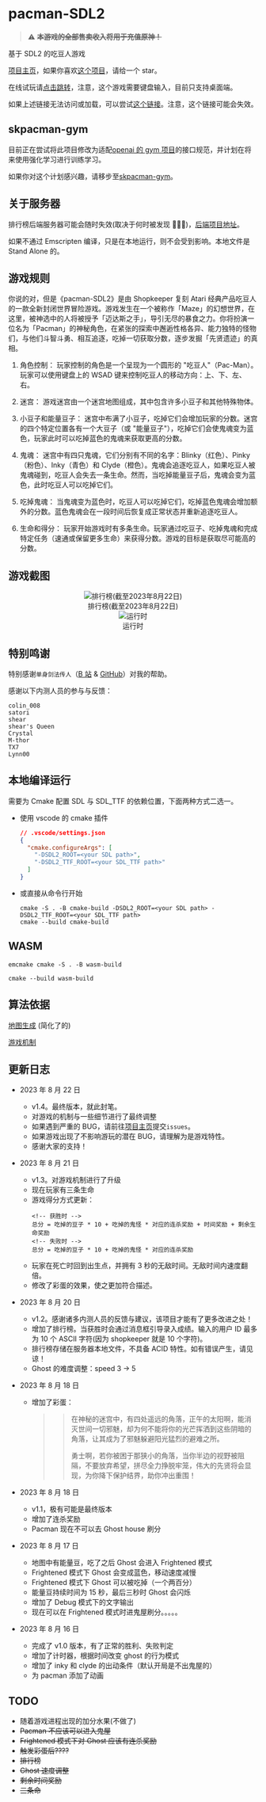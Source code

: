 # pacman-SDL2

> :warning: ~~**本游戏的全部售卖收入将用于充值原神！**~~

基于 SDL2 的吃豆人游戏

[项目主页](https://github.com/CN-Shopkeeper/pacman-SDL2)，如果你喜欢[这个项目](https://github.com/CN-Shopkeeper/pacman-SDL2)，请给一个 star。

在线试玩请[点击跳转](https://cn-shopkeeper.github.io/Projects/Pacman-SDL2/Pacman.html)，注意，这个游戏需要键盘输入，目前只支持桌面端。

如果上述链接无法访问或加载，可以尝试[这个链接](http://146.56.248.15/games/pacman/)。注意，这个链接可能会失效。

## skpacman-gym

目前正在尝试将此项目修改为适配[openai 的 gym 项目](https://gymnasium.farama.org/)的接口规范，并计划在将来使用强化学习进行训练学习。

如果你对这个计划感兴趣，请移步至[skpacman-gym](https://github.com/CN-Shopkeeper/skpacman-gym)。

## 关于服务器

排行榜后端服务器可能会随时失效(取决于何时被发现 🙏🙏🙏)，[后端项目地址](https://github.com/CN-Shopkeeper/games-server)。

如果不通过 Emscripten 编译，只是在本地运行，则不会受到影响。本地文件是 Stand Alone 的。

## 游戏规则

你说的对，但是《pacman-SDL2》是由 Shopkeeper 复刻 Atari 经典产品吃豆人的一款全新封闭世界冒险游戏。游戏发生在一个被称作「Maze」的幻想世界，在这里，被神选中的人将被授予「迈达斯之手」，导引无尽的暴食之力。你将扮演一位名为「Pacman」的神秘角色，在紧张的探索中邂逅性格各异、能力独特的怪物们，与他们斗智斗勇、相互追逐，吃掉一切获取分数，逐步发掘「先贤遗迹」的真相。

1. 角色控制： 玩家控制的角色是一个呈现为一个圆形的 "吃豆人"（Pac-Man）。玩家可以使用键盘上的 WSAD 键来控制吃豆人的移动方向：上、下、左、右。

2. 迷宫： 游戏迷宫由一个迷宫地图组成，其中包含许多小豆子和其他特殊物体。

3. 小豆子和能量豆子： 迷宫中布满了小豆子，吃掉它们会增加玩家的分数。迷宫的四个特定位置各有一个大豆子（或 "能量豆子"），吃掉它们会使鬼魂变为蓝色，玩家此时可以吃掉蓝色的鬼魂来获取更高的分数。

4. 鬼魂： 迷宫中有四只鬼魂，它们分别有不同的名字：Blinky（红色）、Pinky（粉色）、Inky（青色）和 Clyde（橙色）。鬼魂会追逐吃豆人，如果吃豆人被鬼魂碰到，吃豆人会失去一条生命。然而，当吃掉能量豆子后，鬼魂会变为蓝色，此时吃豆人可以吃掉它们。

5. 吃掉鬼魂： 当鬼魂变为蓝色时，吃豆人可以吃掉它们，吃掉蓝色鬼魂会增加额外的分数。蓝色鬼魂会在一段时间后恢复成正常状态并重新追逐吃豆人。

6. 生命和得分： 玩家开始游戏时有多条生命。玩家通过吃豆子、吃掉鬼魂和完成特定任务（速通或保留更多生命）来获得分数。游戏的目标是获取尽可能高的分数。

## 游戏截图

<div style="text-align:center">
  <img src="snapshots/ranking_list_2023-8-22.png" alt="排行榜(截至2023年8月22日)">
  <figcaption>排行榜(截至2023年8月22日)</figcaption>
</div>

<div style="text-align:center">
  <img src="snapshots/gaming.png" alt="运行时">
  <figcaption>运行时</figcaption>
</div>

## 特别鸣谢

特别感谢`单身剑法传人`（[B 站](https://space.bilibili.com/256768793/) & [GitHub](https://github.com/VisualGMQ)）对我的帮助。

感谢以下内测人员的参与与反馈：

```
colin_008
satori
shear
shear's Queen
Crystal
M-thor
TX7
Lynn00
```

## 本地编译运行

需要为 Cmake 配置 SDL 与 SDL_TTF 的依赖位置，下面两种方式二选一。

- 使用 vscode 的 cmake 插件

  ```json
  // .vscode/settings.json
  {
    "cmake.configureArgs": [
      "-DSDL2_ROOT=<your SDL path>",
      "-DSDL2_TTF_ROOT=<your SDL_TTF path>"
    ]
  }
  ```

- 或直接从命令行开始

  ```shell
  cmake -S . -B cmake-build -DSDL2_ROOT=<your SDL path> -DSDL2_TTF_ROOT=<your SDL_TTF path>
  cmake --build cmake-build
  ```

## WASM

```shell
emcmake cmake -S . -B wasm-build
```

```shell
cmake --build wasm-build
```

## 算法依据

[地图生成](https://shaunlebron.github.io/pacman-mazegen/) (简化了的)

[游戏机制](https://gameinternals.com/understanding-pac-man-ghost-behavior)

## 更新日志

- 2023 年 8 月 22 日

  - v1.4。最终版本，就此封笔。
  - 对游戏的机制与一些细节进行了最终调整
  - 如果遇到严重的 BUG，请前往[项目主页](https://github.com/CN-Shopkeeper/pacman-SDL2)提交`issues`。
  - 如果游戏出现了不影响游玩的潜在 BUG，请理解为是游戏特性。
  - 感谢大家的支持！

- 2023 年 8 月 21 日

  - v1.3。对游戏机制进行了升级
  - 现在玩家有三条生命
  - 游戏得分方式更新：
    ```
    <!-- 获胜时 -->
    总分 = 吃掉的豆子 * 10 + 吃掉的鬼怪 * 对应的连杀奖励 + 时间奖励 + 剩余生命奖励
    <!-- 失败时 -->
    总分 = 吃掉的豆子 * 10 + 吃掉的鬼怪 * 对应的连杀奖励
    ```
  - 玩家在死亡时回到出生点，并拥有 3 秒的无敌时间。无敌时间内速度翻倍。
  - 修改了彩蛋的效果，使之更加符合描述。

- 2023 年 8 月 20 日

  - v1.2。感谢诸多内测人员的反馈与建议，该项目才能有了更多改进之处！
  - 增加了排行榜。当获胜时会通过消息框引导录入成绩。输入的用户 ID 最多为 10 个 ASCII 字符(因为 shopkeeper 就是 10 个字符)。
  - 排行榜存储在服务器本地文件，不具备 ACID 特性。如有错误产生，请见谅！
  - Ghost 的难度调整：speed 3 -> 5

- 2023 年 8 月 18 日

  - 增加了彩蛋：
    > > 在神秘的迷宫中，有四处遥远的角落，正午的太阳啊，能消灭世间一切邪魅，却为何不能将你的光芒挥洒到这些阴暗的角落，让其成为了邪魅躲避阳光猛烈的避难之所。
    > >
    > > 勇士啊，若你被困于那狭小的角落，当你半边的视野被阻隔，不要放弃希望，拼尽全力挣脱牢笼，伟大的先贤将会显现，为你降下保护结界，助你冲出重围！

- 2023 年 8 月 18 日

  - v1.1，极有可能是最终版本
  - 增加了连杀奖励
  - Pacman 现在不可以去 Ghost house 刷分

- 2023 年 8 月 17 日

  - 地图中有能量豆，吃了之后 Ghost 会进入 Frightened 模式
  - Frightened 模式下 Ghost 会变成蓝色，移动速度减慢
  - Frightened 模式下 Ghost 可以被吃掉（一个两百分）
  - 能量豆持续时间为 15 秒，最后三秒时 Ghost 会闪烁
  - 增加了 Debug 模式下的文字输出
  - 现在可以在 Frightened 模式时进鬼屋刷分。。。。。

- 2023 年 8 月 16 日
  - 完成了 v1.0 版本，有了正常的胜利、失败判定
  - 增加了计时器，根据时间改变 ghost 的行为模式
  - 增加了 inky 和 clyde 的出动条件（默认开局是不出鬼屋的）
  - 为 pacman 添加了动画

## TODO

- 随着游戏进程出现的加分水果(不做了)
- ~~Pacman 不应该可以进入鬼屋~~
- ~~Frightened 模式下对 Ghost 应该有连杀奖励~~
- ~~触发彩蛋后????~~
- ~~排行榜~~
- ~~Ghost 速度调整~~
- ~~剩余时间奖励~~
- ~~三条命~~
